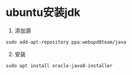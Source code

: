 # ubuntu安装jdk

1. 添加源

```
sudo add-apt-repository ppa:webupd8team/java
```

2. 安装

```
sudo apt install oracle-java8-installer
```
